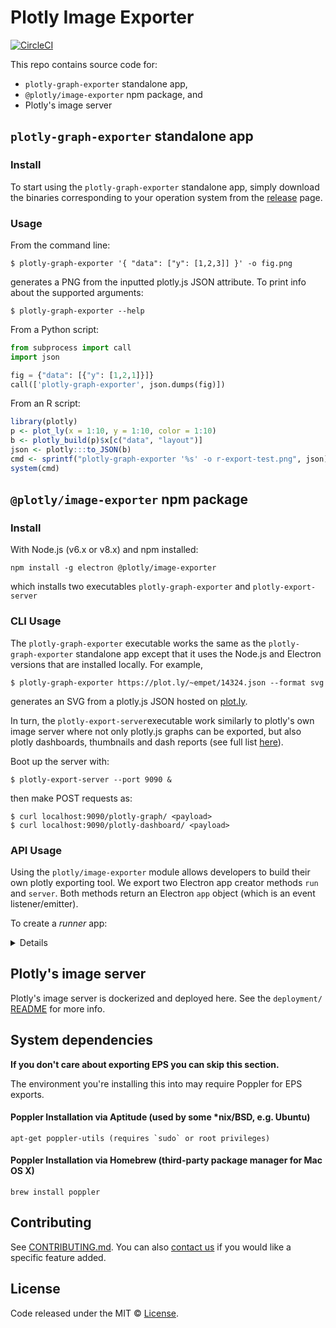 # Plotly Image Exporter

[![CircleCI](https://circleci.com/gh/plotly/image-exporter.svg?style=svg)](https://circleci.com/gh/plotly/image-exporter)

This repo contains source code for:

- `plotly-graph-exporter` standalone app,
- `@plotly/image-exporter` npm package, and
- Plotly's image server

## `plotly-graph-exporter` standalone app

### Install

To start using the `plotly-graph-exporter` standalone app, simply download the
binaries corresponding to your operation system from the
[release](https://github.com/plotly/image-exporter/releases) page.

### Usage

From the command line:

```
$ plotly-graph-exporter '{ "data": ["y": [1,2,3]] }' -o fig.png
```

generates a PNG from the inputted plotly.js JSON attribute. To print info
about the supported arguments:

```
$ plotly-graph-exporter --help
```

From a Python script:

```python
from subprocess import call
import json

fig = {"data": [{"y": [1,2,1]}]}
call(['plotly-graph-exporter', json.dumps(fig)])
```

From an R script:

```R
library(plotly)
p <- plot_ly(x = 1:10, y = 1:10, color = 1:10)
b <- plotly_build(p)$x[c("data", "layout")]
json <- plotly:::to_JSON(b)
cmd <- sprintf("plotly-graph-exporter '%s' -o r-export-test.png", json)
system(cmd)
```

## `@plotly/image-exporter` npm package

### Install

With Node.js (v6.x or v8.x) and npm installed:

```
npm install -g electron @plotly/image-exporter
```

which installs two executables `plotly-graph-exporter` and `plotly-export-server`

### CLI Usage

The `plotly-graph-exporter` executable works the same as the
`plotly-graph-exporter` standalone app except that it uses the Node.js and
Electron versions that are installed locally. For example,

```
$ plotly-graph-exporter https://plot.ly/~empet/14324.json --format svg
```

generates an SVG from a plotly.js JSON hosted on [plot.ly](https://plot.ly/).

In turn, the `plotly-export-server`executable work similarly to plotly's own
image server where not only plotly.js graphs can be exported, but also plotly
dashboards, thumbnails and dash reports (see full list
[here](https://github.com/plotly/image-exporter/tree/master/src/component)).

Boot up the server with:

```
$ plotly-export-server --port 9090 &
```

then make POST requests as:

```
$ curl localhost:9090/plotly-graph/ <payload>
$ curl localhost:9090/plotly-dashboard/ <payload>
```

### API Usage

Using the `plotly/image-exporter` module allows developers to build their own
plotly exporting tool. We export two Electron app creator methods `run` and
`server`.  Both methods return an Electron `app` object (which is an event
listener/emitter).

To create a _runner_ app:

<details>
```js
// main.js

var plotlyExporter = require('plotly-exporter')

var app = plotlyExporter.run({
  component: 'plotly-graph',
  input: 'path-to-file' || 'glob*' || url || '{data: [], layout: {}}' || [/* array of those */],
  debug: true
})

app.on('after-export', (info) => {
  fs.writeFile('output.png', info.body, (err) => console.warn(err))
})

// other available events:
app.on('after-export-all', () => {})
app.on('export-error', () => {})
app.on('renderer-error', () => {})
```

then launch it with `electron main.js`
</details>

Or to create a _server_ app:

<details>
```js
// main.js

var plotlyExporter = require('plotly-exporter')

var app = plotlyExporter.serve({
  port: 9090,
  component: 'component name ' || [{
    name: 'plotly-graph',
    path: /* path to module if none given, tries to resolve ${name} */,
    route: /* default to same as ${name} */,

    // other options passed to component methods
    options: {
      plotlyJS: '',
      mathjax: '',
      topojson: '',
      mapboxAccessToken: ''
    }
  }, {
    // other component
  }, {
    // other component ...
  }],

  debug: false || true
})

app.on('after-export', (info) => {
  console.log(info)
})

// other available events:
app.on('after-connect', () => {})
app.on('export-error', () => {})
app.on('renderer-error', () => {})
```

then launch it with `electron main.js`
</details>

## Plotly's image server

Plotly's image server is dockerized and deployed here. See the `deployment/`
[README](https://github.com/plotly/image-exporter/tree/master/deployment) for more info.

## System dependencies

**If you don't care about exporting EPS you can skip this section.**

The environment you're installing this into may require Poppler for EPS exports.

#### Poppler Installation via Aptitude (used by some \*nix/BSD, e.g. Ubuntu)

```
apt-get poppler-utils (requires `sudo` or root privileges)
```

#### Poppler Installation via Homebrew (third-party package manager for Mac OS X)

```
brew install poppler
```

## Contributing

See
[CONTRIBUTING.md](https://github.com/plotly/image-exporter/blob/master/CONTRIBUTING.md).
You can also [contact us](https://plot.ly/products/consulting-and-oem/) if you
would like a specific feature added.

## License

Code released under the MIT ©
[License](https://github.com/plotly/image-exporter/blob/master/LICENSE).
